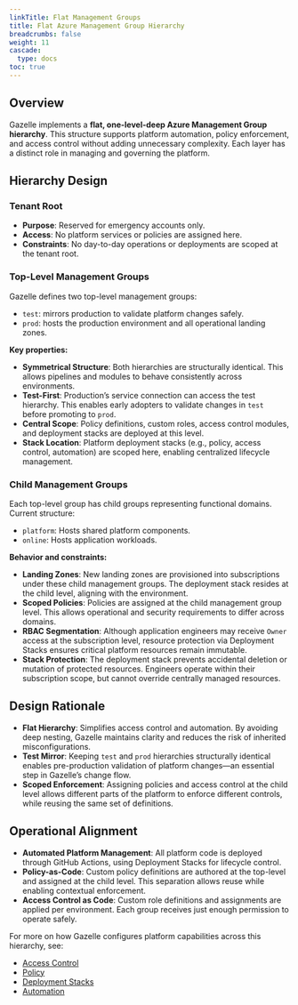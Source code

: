 ```yaml
---
linkTitle: Flat Management Groups
title: Flat Azure Management Group Hierarchy
breadcrumbs: false
weight: 11  
cascade:
  type: docs  
toc: true
---
```


## Overview

Gazelle implements a **flat, one-level-deep Azure Management Group hierarchy**. This structure supports platform automation, policy enforcement, and access control without adding unnecessary complexity. Each layer has a distinct role in managing and governing the platform.

## Hierarchy Design

### Tenant Root

- **Purpose**: Reserved for emergency accounts only.
- **Access**: No platform services or policies are assigned here.
- **Constraints**: No day-to-day operations or deployments are scoped at the tenant root.

### Top-Level Management Groups

Gazelle defines two top-level management groups:

- `test`: mirrors production to validate platform changes safely.
- `prod`: hosts the production environment and all operational landing zones.

**Key properties:**

- **Symmetrical Structure**: Both hierarchies are structurally identical. This allows pipelines and modules to behave consistently across environments.
- **Test-First**: Production’s service connection can access the test hierarchy. This enables early adopters to validate changes in `test` before promoting to `prod`.
- **Central Scope**: Policy definitions, custom roles, access control modules, and deployment stacks are deployed at this level.
- **Stack Location**: Platform deployment stacks (e.g., policy, access control, automation) are scoped here, enabling centralized lifecycle management.
  
### Child Management Groups

Each top-level group has child groups representing functional domains. Current structure:

- `platform`: Hosts shared platform components.
- `online`: Hosts application workloads.

**Behavior and constraints:**

- **Landing Zones**: New landing zones are provisioned into subscriptions under these child management groups. The deployment stack resides at the child level, aligning with the environment.
- **Scoped Policies**: Policies are assigned at the child management group level. This allows operational and security requirements to differ across domains.
- **RBAC Segmentation**: Although application engineers may receive `Owner` access at the subscription level, resource protection via Deployment Stacks ensures critical platform resources remain immutable.
- **Stack Protection**: The deployment stack prevents accidental deletion or mutation of protected resources. Engineers operate within their subscription scope, but cannot override centrally managed resources.

## Design Rationale

- **Flat Hierarchy**: Simplifies access control and automation. By avoiding deep nesting, Gazelle maintains clarity and reduces the risk of inherited misconfigurations.
- **Test Mirror**: Keeping `test` and `prod` hierarchies structurally identical enables pre-production validation of platform changes—an essential step in Gazelle’s change flow.
- **Scoped Enforcement**: Assigning policies and access control at the child level allows different parts of the platform to enforce different controls, while reusing the same set of definitions.

## Operational Alignment

- **Automated Platform Management**: All platform code is deployed through GitHub Actions, using Deployment Stacks for lifecycle control.
- **Policy-as-Code**: Custom policy definitions are authored at the top-level and assigned at the child level. This separation allows reuse while enabling contextual enforcement.
- **Access Control as Code**: Custom role definitions and assignments are applied per environment. Each group receives just enough permission to operate safely.

For more on how Gazelle configures platform capabilities across this hierarchy, see:

- [Access Control](/docs/access-control)
- [Policy](/docs/policy)
- [Deployment Stacks](/docs/platform-management#deployment-stacks)
- [Automation](/docs/automation)
